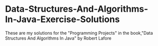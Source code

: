 # Data-Structures-And-Algorithms-In-Java-Exercise-Solutions
These are my solutions for the "Programming Projects" in the book,"Data Structures And Algorithms In Java" by Robert Lafore
